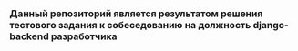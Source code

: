 ### Данный репозиторий является результатом решения тестового задания к собеседованию на должность django-backend разработчика
